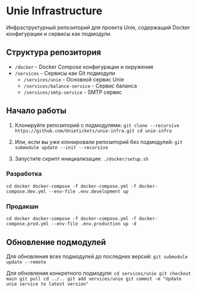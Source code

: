 # Unie Infrastructure

Инфраструктурный репозиторий для проекта Unie, содержащий Docker конфигурации и сервисы как подмодули.

## Структура репозитория

- `/docker` - Docker Compose конфигурации и окружения
- `/services` - Сервисы как Git подмодули
  - `/services/unie` - Основной сервис Unie
  - `/services/balance-service` - Сервис баланса
  - `/services/smtp-service` - SMTP сервис

## Начало работы

1. Клонируйте репозиторий с подмодулями:
`git clone --recursive https://github.com/Unietickets/unie-infra.git cd unie-infra`

2. Или, если вы уже клонировали репозиторий без подмодулей:
`git submodule update --init --recursive`

3. Запустите скрипт инициализации:
`./docker/setup.sh`

### Разработка
`cd docker docker-compose -f docker-compose.yml -f docker-compose.dev.yml --env-file .env.development up`

### Продакшн
`cd docker docker-compose -f docker-compose.yml -f docker-compose.prod.yml --env-file .env.production up -d`


## Обновление подмодулей

Для обновления всех подмодулей до последних версий:
`git submodule update --remote`

Для обновления конкретного подмодуля:
`cd services/unie git checkout main git pull cd ../.. git add services/unie git commit -m "Update unie service to latest version"`